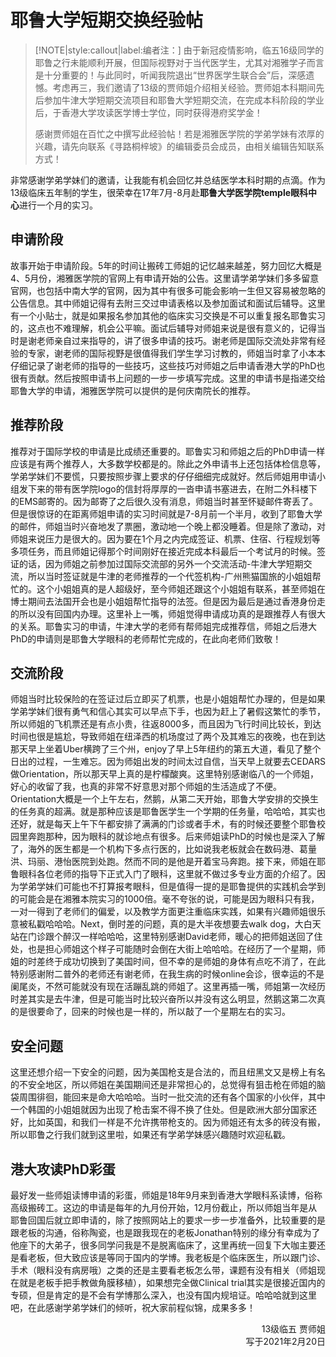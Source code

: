 # 耶鲁大学短期交换经验帖

> [!NOTE|style:callout|label:编者注：]
> 由于新冠疫情影响，临五16级同学的耶鲁之行未能顺利开展，但国际视野对于当代医学生，尤其对湘雅学子而言是十分重要的！与此同时，听闻我院退出“世界医学生联合会”后，深感遗憾。考虑再三，我们邀请了13级的贾师姐介绍相关经验。贾师姐本科期间先后参加牛津大学短期交流项目和耶鲁大学短期交流，在完成本科阶段的学业后，于香港大学攻读医学博士学位，同时获得港府奖学金！
>
> 感谢贾师姐在百忙之中撰写此经验帖！若是湘雅医学院的学弟学妹有浓厚的兴趣，请先向联系《寻路桐梓坡》的编辑委员会成员，由相关编辑告知联系方式！

非常感谢学弟学妹们的邀请，让我能有机会回忆并总结医学本科时期的点滴。作为13级临床五年制的学生，很荣幸在17年7月-8月赴**耶鲁大学医学院temple眼科中心**进行一个月的实习。

## 申请阶段

故事开始于申请阶段。5年的时间让搬砖工师姐的记忆越来越差，努力回忆大概是4、5月份，湘雅医学院的官网上有申请开始的公告。这里请学弟学妹们多多留意官网，也包括中南大学的官网，因为其中有很多可能会影响一生但又容易被忽略的公告信息。其中师姐记得有去附三交过申请表格以及参加面试和面试后辅导。这里有一个小贴士，就是如果报名参加其他的临床实习交换是不可以重复报名耶鲁实习的，这点也不难理解，机会公平嘛。面试后辅导对师姐来说是很有意义的，记得当时是谢老师亲自过来指导的，讲了很多申请的技巧。谢老师是国际交流处非常有经验的专家，谢老师的国际视野是很值得我们学生学习讨教的，师姐当时拿了小本本仔细记录了谢老师的指导的一些技巧，这些技巧对师姐之后申请香港大学的PhD也很有贡献。然后按照申请书上问题的一步一步填写完成。这里的申请书是指递交给耶鲁大学的申请，湘雅医学院可以提供的是何庆南院长的推荐。

## 推荐阶段

推荐对于国际学校的申请是比成绩还重要的。耶鲁实习和师姐之后的PhD申请一样应该是有两个推荐人，大多数学校都是的。除此之外申请书上还包括体检信息等，学弟学妹们不要慌，只要按照步骤上要求的仔仔细细完成就好。然后师姐用申请小组发下来的带有医学院logo的信封将厚厚的一沓申请书塞进去，在附二外科楼下的EMS邮寄的。因为邮寄了之后很久没有消息，师姐当时甚至怀疑邮件寄丢了。但是很惊讶的在距离师姐申请的实习时间就是7-8月前一个半月，收到了耶鲁大学的邮件，师姐当时兴奋地发了票圈，激动地一个晚上都没睡着。但是除了激动，对师姐来说压力是很大的。因为要在1个月之内完成签证、机票、住宿、行程规划等多项任务，而且师姐记得那个时间刚好在接近完成本科最后一个考试月的时候。签证的话，因为师姐之前参加过国际交流部的另外一个交流活动-牛津大学短期交流，所以当时签证就是牛津的老师推荐的一个代签机构-广州熊猫国旅的小姐姐帮忙的。这个小姐姐真的是人超级好，至今师姐还跟这个小姐姐有联系，甚至师姐在博士期间去法国开会也是小姐姐帮忙指导的法签。但是因为最后是通过香港身份走的所以没有回国内办理。这里补上一嘴，师姐觉得申请成功真的是跟推荐人有很大的关系。耶鲁实习的申请，牛津大学的老师有帮师姐完成推荐信，师姐之后港大PhD的申请则是耶鲁大学眼科的老师帮忙完成的，在此向老师们致敬！

## 交流阶段

师姐当时比较保险的在签证过后立即买了机票，也是小姐姐帮忙办理的，但是如果学弟学妹们很有勇气和信心其实可以早点下手，也因为赶上了暑假这繁忙的季节，所以师姐的飞机票还是有点小贵，往返8000多，而且因为飞行时间比较长，到达时间也很是尴尬，导致师姐在纽泽西的机场度过了两个及其难忘的夜晚，也在到达那天早上坐着Uber横跨了三个州，enjoy了早上5年纽约的第五大道，看见了整个日出的过程，一生难忘。因为师姐出发的时间太过自信，当天早上就要去CEDARS做Orientation，所以那天早上真的是柠檬酸爽。这里特别感谢临八的一个师姐，好心的收留了我，也真的非常不好意思对那个师姐的生活造成了不便。Orientation大概是一个上午左右，然鹅，从第二天开始，耶鲁大学安排的交换生的任务真的超满。就是那种应该是耶鲁医学生一个学期的任务量，哈哈哈，其实也还好，就是每天上午下午都安排了满满的门诊或者手术，有的时候还要整个耶鲁校园里奔跑那种，因为眼科的就诊地点有很多。后来师姐读PhD的时候也是深入了解了，海外的医生都是一个机构下多点行医的，比如说我老板就会在数码港、葛量洪、玛丽、港怡医院到处跑。然而不同的是他是开着宝马奔跑。接下来，师姐在耶鲁眼科各位老师的指导下正式入门了眼科，这里就不做过多专业方面的介绍了。因为学弟学妹们可能也不打算报考眼科，但是值得一提的是耶鲁提供的实践机会学到的可能会是在湘雅本院实习的1000倍。毫不夸张的说，可能是因为眼科只有我，一对一得到了老师们的偏爱，以及教学方面更注重临床实践，如果有兴趣师姐很乐意被私戳哈哈哈。Next，倒时差的问题，真的是大半夜想要去walk dog，大白天站在门诊跟个醉汉一样哈哈哈，这里特别感谢David老师，暖心的把师姐送回了住处，也是担心师姐这个样子可能随时会倒在大街上哈哈哈。在经历了一个星期，师姐的时差终于成功切换到了美国时间，但不幸的是师姐的身体有点吃不消了，在此特别感谢附二普外的老师还有谢老师，在我生病的时候online会诊，很幸运的不是阑尾炎，不然可能就没有现在活蹦乱跳的师姐了。这里再插一嘴，师姐第一次经历时差其实是去牛津，但是可能当时比较兴奋所以并没有这么明显，然鹅这第二次真的是很要命了，回来的时候也是一样的，所以敲了一个星期左右的实习。

## 安全问题

这里还想介绍一下安全的问题，因为美国枪支是合法的，而且纽黑文又是榜上有名的不安全地区，所以师姐在美国期间还是非常担心的，总觉得有狙击枪在师姐的脑袋周围徘徊，能回来是命大哈哈哈。当时一批交流的还有各个国家的小伙伴，其中一个韩国的小姐姐就因为出现了枪击案不得不换了住处。但是欧洲大部分国家还好，比如英国，和我们一样是不允许携带枪支的。因为师姐还有太多的砖没有搬，所以耶鲁之行我们就到这里啦，如果还有学弟学妹感兴趣随时欢迎私戳。

## 港大攻读PhD彩蛋

最好发一些师姐读博申请的彩蛋，师姐是18年9月来到香港大学眼科系读博，俗称高级搬砖工。这边的申请是每年的九月份开始，12月份截止，所以师姐当年是从耶鲁回国后就立即申请的，除了按照网站上的要求一步一步准备外，比较重要的是跟老板的沟通，俗称陶瓷，也是跟我现在的老板Jonathan特别的缘分有幸成为了他座下的大弟子，很多同学问我是不是脱离临床了，这里再统一回复下大咖主要还是看老板，但大致应该是等同于国内的学博。我老板是个临床医生，所以跟门诊、手术（眼科没有病房哦）之类的还是主要看老板怎么带，课题有没有相关（师姐现在就是老板手把手教做角膜移植），如果想完全做Clinical trial其实是很接近国内的专硕，但是肯定的是不会有学博那么深入，也没有国内规培证。哈哈哈就到这里吧，在此感谢学弟学妹们的倾听，祝大家前程似锦，成果多多！

<p align="right">13级临五 贾师姐<br/>写于2021年2月20日</p>